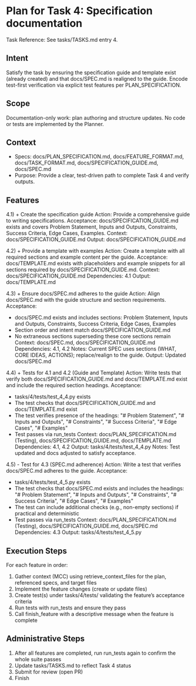 # Plan for Task 4: Specification documentation

Task Reference: See tasks/TASKS.md entry 4.

## Intent
Satisfy the task by ensuring the specification guide and template exist (already created) and that docs/SPEC.md is realigned to the guide. Encode test-first verification via explicit test features per PLAN_SPECIFICATION.

## Scope
Documentation-only work: plan authoring and structure updates. No code or tests are implemented by the Planner.

## Context
- Specs: docs/PLAN_SPECIFICATION.md, docs/FEATURE_FORMAT.md, docs/TASK_FORMAT.md, docs/SPECIFICATION_GUIDE.md, docs/SPEC.md
- Purpose: Provide a clear, test-driven path to complete Task 4 and verify outputs.

## Features
4.1) + Create the specification guide
   Action: Provide a comprehensive guide to writing specifications.
   Acceptance: docs/SPECIFICATION_GUIDE.md exists and covers Problem Statement, Inputs and Outputs, Constraints, Success Criteria, Edge Cases, Examples.
   Context: docs/SPECIFICATION_GUIDE.md
   Output: docs/SPECIFICATION_GUIDE.md

4.2) + Provide a template with examples
   Action: Create a template with all required sections and example content per the guide.
   Acceptance: docs/TEMPLATE.md exists with placeholders and example snippets for all sections required by docs/SPECIFICATION_GUIDE.md.
   Context: docs/SPECIFICATION_GUIDE.md
   Dependencies: 4.1
   Output: docs/TEMPLATE.md

4.3) + Ensure docs/SPEC.md adheres to the guide
   Action: Align docs/SPEC.md with the guide structure and section requirements.
   Acceptance:
   - docs/SPEC.md exists and includes sections: Problem Statement, Inputs and Outputs, Constraints, Success Criteria, Edge Cases, Examples
   - Section order and intent match docs/SPECIFICATION_GUIDE.md
   - No extraneous sections superseding these core sections remain
   Context: docs/SPEC.md, docs/SPECIFICATION_GUIDE.md
   Dependencies: 4.1, 4.2
   Notes: Current SPEC uses sections (WHAT, CORE IDEAS, ACTIONS); replace/realign to the guide.
   Output: Updated docs/SPEC.md

4.4) + Tests for 4.1 and 4.2 (Guide and Template)
   Action: Write tests that verify both docs/SPECIFICATION_GUIDE.md and docs/TEMPLATE.md exist and include the required section headings.
   Acceptance:
   - tasks/4/tests/test_4_4.py exists
   - The test checks that docs/SPECIFICATION_GUIDE.md and docs/TEMPLATE.md exist
   - The test verifies presence of the headings: "# Problem Statement", "# Inputs and Outputs", "# Constraints", "# Success Criteria", "# Edge Cases", "# Examples"
   - Test passes via run_tests
   Context: docs/PLAN_SPECIFICATION.md (Testing), docs/SPECIFICATION_GUIDE.md, docs/TEMPLATE.md
   Dependencies: 4.1, 4.2
   Output: tasks/4/tests/test_4_4.py
   Notes: Test updated and docs adjusted to satisfy acceptance.

4.5) - Test for 4.3 (SPEC.md adherence)
   Action: Write a test that verifies docs/SPEC.md adheres to the guide.
   Acceptance:
   - tasks/4/tests/test_4_5.py exists
   - The test checks that docs/SPEC.md exists and includes the headings: "# Problem Statement", "# Inputs and Outputs", "# Constraints", "# Success Criteria", "# Edge Cases", "# Examples"
   - The test can include additional checks (e.g., non-empty sections) if practical and deterministic
   - Test passes via run_tests
   Context: docs/PLAN_SPECIFICATION.md (Testing), docs/SPECIFICATION_GUIDE.md, docs/SPEC.md
   Dependencies: 4.3
   Output: tasks/4/tests/test_4_5.py

## Execution Steps
For each feature in order:
1) Gather context (MCC) using retrieve_context_files for the plan, referenced specs, and target files
2) Implement the feature changes (create or update files)
3) Create test(s) under tasks/4/tests/ validating the feature’s acceptance criteria
4) Run tests with run_tests and ensure they pass
5) Call finish_feature with a descriptive message when the feature is complete

## Administrative Steps
1) After all features are completed, run run_tests again to confirm the whole suite passes
2) Update tasks/TASKS.md to reflect Task 4 status
3) Submit for review (open PR)
4) Finish
